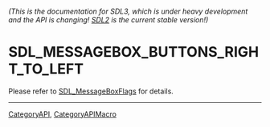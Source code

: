 ###### (This is the documentation for SDL3, which is under heavy development and the API is changing! [SDL2](https://wiki.libsdl.org/SDL2/) is the current stable version!)
# SDL_MESSAGEBOX_BUTTONS_RIGHT_TO_LEFT

Please refer to [SDL_MessageBoxFlags](SDL_MessageBoxFlags) for details.

----
[CategoryAPI](CategoryAPI), [CategoryAPIMacro](CategoryAPIMacro)

